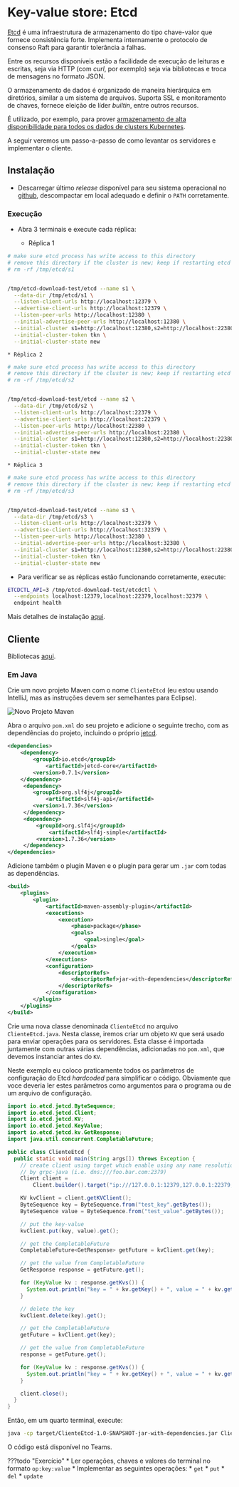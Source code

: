 # Key-value store: Etcd

[Etcd](https://etcd.io) é uma infraestrutura de armazenamento do tipo chave-valor que fornece consistência forte. Implementa internamente o protocolo de consenso Raft para garantir tolerância a falhas.

Entre os recursos disponíveis estão a facilidade de execução de leituras e escritas, seja via HTTP (com *curl*, por exemplo) seja via bibliotecas e troca de mensagens no formato JSON.

O armazenamento de dados é organizado de maneira hierárquica em diretórios, similar a um sistema de arquivos.
Suporta SSL e monitoramento de chaves, fornece eleição de líder *builtin*, entre outros recursos.

É utilizado, por exemplo, para prover [armazenamento de alta disponibilidade para todos os dados de clusters Kubernetes](https://kubernetes.io/docs/tasks/administer-cluster/configure-upgrade-etcd/).

A seguir veremos um passo-a-passo de como levantar os servidores e implementar o cliente.

## Instalação 

* Descarregar último *release* disponível para seu sistema operacional no [github](https://github.com/etcd-io/etcd/releases), descompactar em local adequado e definir o `PATH` corretamente.

### Execução

* Abra 3 terminais e execute cada réplica:

    * Réplica 1
```bash
# make sure etcd process has write access to this directory
# remove this directory if the cluster is new; keep if restarting etcd
# rm -rf /tmp/etcd/s1


/tmp/etcd-download-test/etcd --name s1 \
  --data-dir /tmp/etcd/s1 \
  --listen-client-urls http://localhost:12379 \
  --advertise-client-urls http://localhost:12379 \
  --listen-peer-urls http://localhost:12380 \
  --initial-advertise-peer-urls http://localhost:12380 \
  --initial-cluster s1=http://localhost:12380,s2=http://localhost:22380,s3=http://localhost:32380 \
  --initial-cluster-token tkn \
  --initial-cluster-state new
```

    * Réplica 2
```bash
# make sure etcd process has write access to this directory
# remove this directory if the cluster is new; keep if restarting etcd
# rm -rf /tmp/etcd/s2


/tmp/etcd-download-test/etcd --name s2 \
  --data-dir /tmp/etcd/s2 \
  --listen-client-urls http://localhost:22379 \
  --advertise-client-urls http://localhost:22379 \
  --listen-peer-urls http://localhost:22380 \
  --initial-advertise-peer-urls http://localhost:22380 \
  --initial-cluster s1=http://localhost:12380,s2=http://localhost:22380,s3=http://localhost:32380 \
  --initial-cluster-token tkn \
  --initial-cluster-state new
```

    * Réplica 3
```bash
# make sure etcd process has write access to this directory
# remove this directory if the cluster is new; keep if restarting etcd
# rm -rf /tmp/etcd/s3


/tmp/etcd-download-test/etcd --name s3 \
  --data-dir /tmp/etcd/s3 \
  --listen-client-urls http://localhost:32379 \
  --advertise-client-urls http://localhost:32379 \
  --listen-peer-urls http://localhost:32380 \
  --initial-advertise-peer-urls http://localhost:32380 \
  --initial-cluster s1=http://localhost:12380,s2=http://localhost:22380,s3=http://localhost:32380 \
  --initial-cluster-token tkn \
  --initial-cluster-state new
```

* Para verificar se as réplicas estão funcionando corretamente, execute:
```bash
ETCDCTL_API=3 /tmp/etcd-download-test/etcdctl \
  --endpoints localhost:12379,localhost:22379,localhost:32379 \
  endpoint health
```

Mais detalhes de instalação [aqui](http://play.etcd.io/home).

## Cliente

Bibliotecas [aqui](https://etcd.io/docs/v3.5/integrations/).

### Em Java

Crie um novo projeto Maven com o nome `ClienteEtcd` (eu estou usando IntelliJ, mas as instruções devem ser semelhantes para Eclipse).

![Novo Projeto Maven](../images/newmaven.png)

Abra o arquivo `pom.xml` do seu projeto e adicione o seguinte trecho, com as dependências do projeto, incluindo o próprio [jetcd](https://github.com/etcd-io/jetcd).

```xml
<dependencies>
    <dependency>
        <groupId>io.etcd</groupId>
            <artifactId>jetcd-core</artifactId>
        <version>0.7.1</version>
    </dependency>
     <dependency>
        <groupId>org.slf4j</groupId>
            <artifactId>slf4j-api</artifactId>
        <version>1.7.36</version>
     </dependency>
     <dependency>
         <groupId>org.slf4j</groupId>
             <artifactId>slf4j-simple</artifactId>
         <version>1.7.36</version>
     </dependency>
</dependencies>
```

Adicione também o plugin Maven e o plugin para gerar um `.jar` com todas as dependências. 

```xml
<build>
    <plugins>
        <plugin>
            <artifactId>maven-assembly-plugin</artifactId>
            <executions>
                <execution>
                    <phase>package</phase>
                    <goals>
                        <goal>single</goal>
                    </goals>
                </execution>
            </executions>
            <configuration>
                <descriptorRefs>
                    <descriptorRef>jar-with-dependencies</descriptorRef>
                </descriptorRefs>
            </configuration>
        </plugin>
    </plugins>
</build>
```

Crie uma nova classe denominada `ClienteEtcd` no arquivo `ClienteEtcd.java`.
Nesta classe, iremos criar um objeto `KV` que será usado para enviar operações para os servidores. 
Esta classe é importada juntamente com outras várias dependências, adicionadas no `pom.xml`, que devemos instanciar antes do `KV`.

Neste exemplo eu coloco praticamente todos os parâmetros de configuração do Etcd *hardcoded* para simplificar o código.
Obviamente que voce deveria ler estes parâmetros como argumentos para o programa ou de um arquivo de configuração.

```java
import io.etcd.jetcd.ByteSequence;
import io.etcd.jetcd.Client;
import io.etcd.jetcd.KV;
import io.etcd.jetcd.KeyValue;
import io.etcd.jetcd.kv.GetResponse;
import java.util.concurrent.CompletableFuture;

public class ClienteEtcd {
  public static void main(String args[]) throws Exception {
    // create client using target which enable using any name resolution mechanism provided
    // by grpc-java (i.e. dns:///foo.bar.com:2379)
    Client client =
        Client.builder().target("ip:///127.0.0.1:12379,127.0.0.1:22379,127.0.0.1:32379").build();

    KV kvClient = client.getKVClient();
    ByteSequence key = ByteSequence.from("test_key".getBytes());
    ByteSequence value = ByteSequence.from("test_value".getBytes());

    // put the key-value
    kvClient.put(key, value).get();

    // get the CompletableFuture
    CompletableFuture<GetResponse> getFuture = kvClient.get(key);

    // get the value from CompletableFuture
    GetResponse response = getFuture.get();

    for (KeyValue kv : response.getKvs()) {
      System.out.println("key = " + kv.getKey() + ", value = " + kv.getValue());
    }

    // delete the key
    kvClient.delete(key).get();

    // get the CompletableFuture
    getFuture = kvClient.get(key);

    // get the value from CompletableFuture
    response = getFuture.get();

    for (KeyValue kv : response.getKvs()) {
      System.out.println("key = " + kv.getKey() + ", value = " + kv.getValue());
    }

    client.close();
  }
}
```

Então, em um quarto terminal, execute:

```bash
java -cp target/ClienteEtcd-1.0-SNAPSHOT-jar-with-dependencies.jar ClienteEtcd
```

O código está disponível no Teams.

???todo "Exercício"
    * Ler operações, chaves e valores do terminal no formato `op:key:value`
    * Implementar as seguintes operações:
        * `get`
        * `put`
        * `del`
        * `update`

